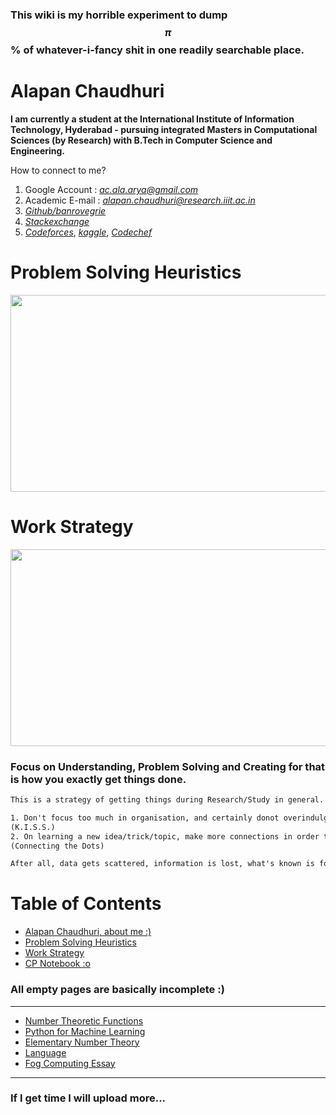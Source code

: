 ### This wiki is my horrible experiment to dump $$\pi$$ % of whatever-i-fancy shit in one readily searchable place.

# Alapan Chaudhuri

**I am currently a student at the International Institute of Information Technology, Hyderabad - pursuing integrated Masters in Computational Sciences (by Research) with B.Tech in Computer Science and Engineering.**

How to connect to me?

1. Google Account : [*ac.ala.arya@gmail.com*](mailto:ac.ala.arya@gmail.com)
2. Academic E-mail : [*alapan.chaudhuri@research.iiit.ac.in*](mailto:alapan.chaudhuri@research.iiit.ac.in)
1. [*Github/banrovegrie*](https://github.com/banrovegrie)
2. [*Stackexchange*](https://stackexchange.com/users/11999053/alapan-chaudhuri)
3. [*Codeforces*](https://codeforces.com/profile/aminah_zafar), [*kaggle*](https://www.kaggle.com/alapanchaudhuriarjo), [*Codechef*](https://www.codechef.com/users/alathedarkwiz)

# Problem Solving Heuristics

<img src = "https://lh3.googleusercontent.com/zUlDq4Y6djOTYd30M50sCvd2VWP7L-Hk0jfpGKLTw-rRxNUgBsdBifsypThLB6O_fP-inaianKwEaRrZYM8SpclkJL9rIJ6Xg-ype_ynu1jC78wrHShfvhyQuRRkTFeZoI1oAZTsbg" width="600" height="315" />

# Work Strategy

<img src = "https://lh3.googleusercontent.com/TUnW9a0iHJCwSzL_SW80g23p9u_ep1X03U9CQBoP-kW_HdUgN5XiIXWl6zznA8jgTtS1F134kKp1ixBZvH21Uf2US50FZvF_8AGCPwZDYrsrTlgcMXkZtrlR-bQSt_q3YxyJHPu09A" width="700" height="315" />

### Focus on Understanding, Problem Solving and Creating for that is how you exactly get things done.

```latex
This is a strategy of getting things during Research/Study in general.

1. Don't focus too much in organisation, and certainly donot overindulge yourself in it. 
(K.I.S.S.)
2. On learning a new idea/trick/topic, make more connections in order to retain.
(Connecting the Dots) 

After all, data gets scattered, information is lost, what's known is forgotten but wisdom remains.
```

# Table of Contents

- [Alapan Chaudhuri, about me :)](#alapan-chaudhuri)
- [Problem Solving Heuristics](#problem-solving-heuristics)
- [Work Strategy](#work-strategy)
- [CP Notebook :o](https://banrovegrie.github.io/cp)

### All empty pages are basically incomplete :)

------------------------------------------------------------------------------------------------------------------------------
- [Number Theoretic Functions](https://hackmd.io/@banrovegrie/H1ZelikhL)
- [Python for Machine Learning](https://banrovegrie.github.io/data-science)
- [Elementary Number Theory](https://hackmd.io/@banrovegrie/S1PiXFBsU)
- [Language](https://banrovegrie.github.io/linguistics-and-languages)
- [Fog Computing Essay](https://banrovegrie.github.io/iot)

------------------------------------------------------------------------------------------------------------------------------
### If I get time I will upload more...

<script async src="https://cdnjs.cloudflare.com/ajax/libs/mathjax/2.7.6/MathJax.js?config=TeX-AMS_CHTML"></script>
